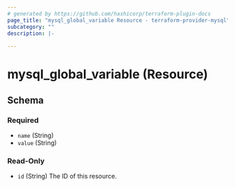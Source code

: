 ```yaml
---
# generated by https://github.com/hashicorp/terraform-plugin-docs
page_title: "mysql_global_variable Resource - terraform-provider-mysql"
subcategory: ""
description: |-
  
---
```


# mysql_global_variable (Resource)





<!-- schema generated by tfplugindocs -->
## Schema

### Required

- `name` (String)
- `value` (String)

### Read-Only

- `id` (String) The ID of this resource.
